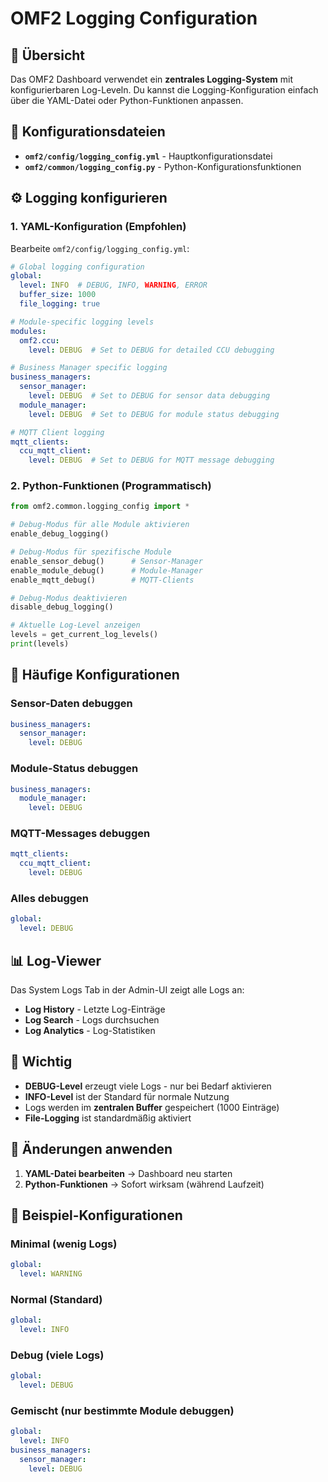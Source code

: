 # OMF2 Logging Configuration

## 🎯 Übersicht

Das OMF2 Dashboard verwendet ein **zentrales Logging-System** mit konfigurierbaren Log-Leveln. Du kannst die Logging-Konfiguration einfach über die YAML-Datei oder Python-Funktionen anpassen.

## 📁 Konfigurationsdateien

- **`omf2/config/logging_config.yml`** - Hauptkonfigurationsdatei
- **`omf2/common/logging_config.py`** - Python-Konfigurationsfunktionen

## ⚙️ Logging konfigurieren

### 1. YAML-Konfiguration (Empfohlen)

Bearbeite `omf2/config/logging_config.yml`:

```yaml
# Global logging configuration
global:
  level: INFO  # DEBUG, INFO, WARNING, ERROR
  buffer_size: 1000
  file_logging: true

# Module-specific logging levels
modules:
  omf2.ccu:
    level: DEBUG  # Set to DEBUG for detailed CCU debugging

# Business Manager specific logging
business_managers:
  sensor_manager:
    level: DEBUG  # Set to DEBUG for sensor data debugging
  module_manager:
    level: DEBUG  # Set to DEBUG for module status debugging

# MQTT Client logging
mqtt_clients:
  ccu_mqtt_client:
    level: DEBUG  # Set to DEBUG for MQTT message debugging
```

### 2. Python-Funktionen (Programmatisch)

```python
from omf2.common.logging_config import *

# Debug-Modus für alle Module aktivieren
enable_debug_logging()

# Debug-Modus für spezifische Module
enable_sensor_debug()      # Sensor-Manager
enable_module_debug()      # Module-Manager  
enable_mqtt_debug()        # MQTT-Clients

# Debug-Modus deaktivieren
disable_debug_logging()

# Aktuelle Log-Level anzeigen
levels = get_current_log_levels()
print(levels)
```

## 🔧 Häufige Konfigurationen

### Sensor-Daten debuggen
```yaml
business_managers:
  sensor_manager:
    level: DEBUG
```

### Module-Status debuggen
```yaml
business_managers:
  module_manager:
    level: DEBUG
```

### MQTT-Messages debuggen
```yaml
mqtt_clients:
  ccu_mqtt_client:
    level: DEBUG
```

### Alles debuggen
```yaml
global:
  level: DEBUG
```

## 📊 Log-Viewer

Das System Logs Tab in der Admin-UI zeigt alle Logs an:
- **Log History** - Letzte Log-Einträge
- **Log Search** - Logs durchsuchen
- **Log Analytics** - Log-Statistiken

## 🚨 Wichtig

- **DEBUG-Level** erzeugt viele Logs - nur bei Bedarf aktivieren
- **INFO-Level** ist der Standard für normale Nutzung
- Logs werden im **zentralen Buffer** gespeichert (1000 Einträge)
- **File-Logging** ist standardmäßig aktiviert

## 🔄 Änderungen anwenden

1. **YAML-Datei bearbeiten** → Dashboard neu starten
2. **Python-Funktionen** → Sofort wirksam (während Laufzeit)

## 📝 Beispiel-Konfigurationen

### Minimal (wenig Logs)
```yaml
global:
  level: WARNING
```

### Normal (Standard)
```yaml
global:
  level: INFO
```

### Debug (viele Logs)
```yaml
global:
  level: DEBUG
```

### Gemischt (nur bestimmte Module debuggen)
```yaml
global:
  level: INFO
business_managers:
  sensor_manager:
    level: DEBUG
```
